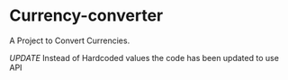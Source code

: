 # Currency-converter
A Project to Convert Currencies.


*UPDATE*
Instead of Hardcoded values the code has been updated to use API 

